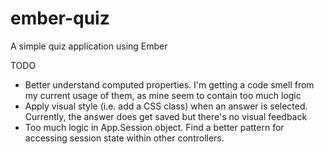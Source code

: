ember-quiz
==========

A simple quiz application using Ember

TODO
* Better understand computed properties. I'm getting a code smell from my current usage of them, as mine seem to contain too much logic
* Apply visual style (i.e. add a CSS class) when an answer is selected. Currently, the answer does get saved but there's no visual feedback
* Too much logic in App.Session object. Find a better pattern for accessing session state within other controllers.
